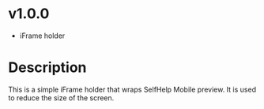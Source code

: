 # v1.0.0
- iFrame holder

# Description
This is a simple iFrame holder that wraps SelfHelp Mobile preview. It is used to reduce the size of the screen.
